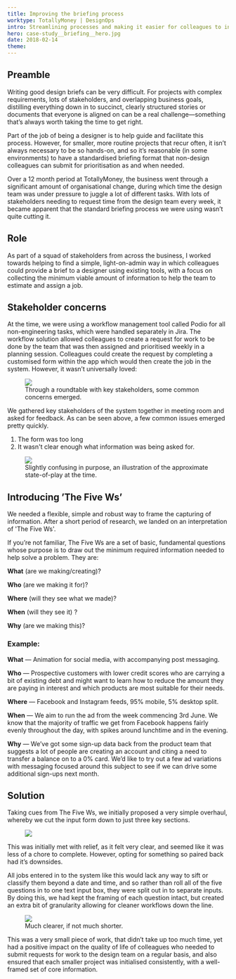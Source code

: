 ```yaml
---
title: Improving the briefing process
worktype: TotallyMoney | DesignOps
intro: Streamlining processes and making it easier for colleagues to initialise design briefs.
hero: case-study__briefing__hero.jpg
date: 2018-02-14
theme: 
---
```



## Preamble

Writing good design briefs can be very difficult. For projects with complex requirements, lots of stakeholders, and overlapping business goals, distilling everything down in to succinct, clearly structured stories or documents that everyone is aligned on can be a real challenge—something that&rsquo;s always worth taking the time to get right. 

Part of the job of being a designer is to help guide and facilitate this process. However, for smaller, more routine projects that recur often, it isn&rsquo;t always necessary to be so hands-on, and so it&rsquo;s reasonable (in some environments) to have a standardised briefing format that non-design colleagues can submit for prioritisation as and when needed. 

Over a 12 month period at TotallyMoney, the business went through a significant amount of organisational change, during which time the design team was under pressure to juggle a lot of different tasks. With lots of stakeholders needing to request time from the design team every week, it became apparent that the standard briefing process we were using wasn&rsquo;t quite cutting it. 

## Role

As part of a squad of stakeholders from across the business, I worked towards helping to find a simple, light-on-admin way in which colleagues could provide a brief to a designer using existing tools, with a focus on collecting the minimum viable amount of information to help the team to estimate and assign a job.

## Stakeholder concerns

At the time, we were using a workflow management tool called Podio for all non-engineering tasks, which were handled separately in Jira. The workflow solution allowed colleagues to create a request for work to be done by the team that was then assigned and prioritised weekly in a planning session. Colleagues could create the request by completing a customised form within the app which would then create the job in the system. However, it wasn&rsquo;t universally loved:

<figure>
	<img src="/_assets/img/case-study__briefing__issues.jpg" />
	<figcaption>Through a roundtable with key stakeholders, some common concerns emerged.</figcaption>
</figure>

We gathered key stakeholders of the system together in meeting room and asked for feedback. As can be seen above, a few common issues emerged pretty quickly.

1. The form was too long
2. It wasn't clear enough what information was being asked for.


<figure>
	<img src="/_assets/img/case-study__briefing__form-start.jpg" />
	<figcaption>Slightly confusing in purpose, an illustration of the approximate state-of-play at the time.</figcaption>
</figure>


## Introducing &rsquo;The Five Ws&rsquo;

We needed a flexible, simple and robust way to frame the capturing of information. After a short period of research, we landed on an interpretation of 'The Five Ws'. 

If you&rsquo;re not familiar, The Five Ws are a set of basic, fundamental questions whose purpose is to draw out the minimum required information needed to help solve a problem. They are:

__What__ (are we making/creating)?

__Who__ (are we making it for)?

__Where__ (will they see what we made)?

__When__ (will they see it) ?

__Why__ (are we making this)?

### Example:

__What__ — Animation for social media, with accompanying post messaging.

__Who__ — Prospective customers with lower credit scores who are carrying a bit of existing debt and might want to learn how to reduce the amount they are paying in interest and which products are most suitable for their needs.

__Where__ — Facebook and Instagram feeds, 95% mobile, 5% desktop split.

__When__ — We aim to run the ad from the week commencing 3rd June. We know that the majority of traffic we get from Facebook happens fairly evenly throughout the day, with spikes around lunchtime and in the evening.

__Why__ — We&rsquo;ve got some sign-up data back from the product team that suggests a lot of people are creating an account and citing a need to transfer a balance on to a 0% card. We&rsquo;d like to try out a few ad variations with messaging focused around this subject to see if we can drive some additional sign-ups next month.

## Solution

Taking cues from The Five Ws, we initially proposed a very simple overhaul, whereby we cut the input form down to just three key sections.

<figure>
	<img src="/_assets/img/case-study__briefing__form-initial.jpg" />
	<figcaption></figcaption>
</figure>

This was initially met with relief, as it felt very clear, and seemed like it was less of a chore to complete. However, opting for something so paired back had it&rsquo;s downsides. 

All jobs entered in to the system like this would lack any way to sift or classify them beyond a date and time, and so rather than roll all of the five questions in to one text input box, they were split out in to separate inputs. By doing this, we had kept the framing of each question intact, but created an extra bit of granularity allowing for cleaner workflows down the line.

<figure>
	<img src="/_assets/img/case-study__briefing__form-final.jpg" />
	<figcaption>Much clearer, if not much shorter.</figcaption>
</figure>

This was a very small piece of work, that didn&rsquo;t take up too much time, yet had a positive impact on the quality of life of colleagues who needed to submit requests for work to the design team on a regular basis, and also ensured that each smaller project was initialised consistently, with a well-framed set of core information. 
